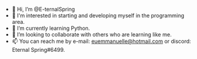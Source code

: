 - 👋 Hi, I’m @E-ternalSpring
- 👀 I'm interested in starting and developing myself in the programming area.
- 🌱 I’m currently learning Python.
- 💞️ I’m looking to collaborate with others who are learning like me.
- 📫 You can reach me by e-mail: euemmanuelle@hotmail.com or discord: Eternal Spring#6499.

<!---
E-ternalSpring/E-ternalSpring is a ✨ special ✨ repository because its `README.md` (this file) appears on your GitHub profile.
You can click the Preview link to take a look at your changes.
--->
